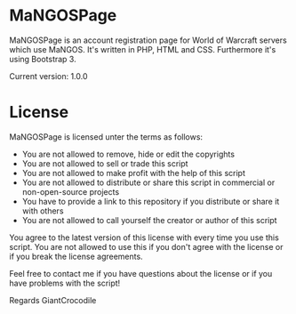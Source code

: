 MaNGOSPage
==========

MaNGOSPage is an account registration page for World of Warcraft servers which use MaNGOS. It's written in PHP, HTML and CSS. Furthermore it's using Bootstrap 3.

Current version: 1.0.0

License
==========

MaNGOSPage is licensed unter the terms as follows:
- You are not allowed to remove, hide or edit the copyrights
- You are not allowed to sell or trade this script
- You are not allowed to make profit with the help of this script
- You are not allowed to distribute or share this script in commercial or non-open-source projects
- You have to provide a link to this repository if you distribute or share it with others
- You are not allowed to call yourself the creator or author of this script


You agree to the latest version of this license with every time you use this script. You are not allowed to use this if you don't agree with the license or if you break the license agreements.

Feel free to contact me if you have questions about the license or if you have problems with the script!

Regards
GiantCrocodile

